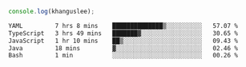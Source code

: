 ```js
console.log(khanguslee);
```

<!--START_SECTION:waka-->

```txt
YAML         7 hrs 8 mins    ██████████████▒░░░░░░░░░░   57.07 %
TypeScript   3 hrs 49 mins   ███████▓░░░░░░░░░░░░░░░░░   30.65 %
JavaScript   1 hr 10 mins    ██▒░░░░░░░░░░░░░░░░░░░░░░   09.43 %
Java         18 mins         ▓░░░░░░░░░░░░░░░░░░░░░░░░   02.46 %
Bash         1 min           ░░░░░░░░░░░░░░░░░░░░░░░░░   00.26 %
```

<!--END_SECTION:waka-->

<!--
**khanguslee/khanguslee** is a ✨ _special_ ✨ repository because its `README.md` (this file) appears on your GitHub profile.

Here are some ideas to get you started:

- 🔭 I’m currently working on ...
- 🌱 I’m currently learning ...
- 👯 I’m looking to collaborate on ...
- 🤔 I’m looking for help with ...
- 💬 Ask me about ...
- 📫 How to reach me: ...
- 😄 Pronouns: ...
- ⚡ Fun fact: ...
-->
